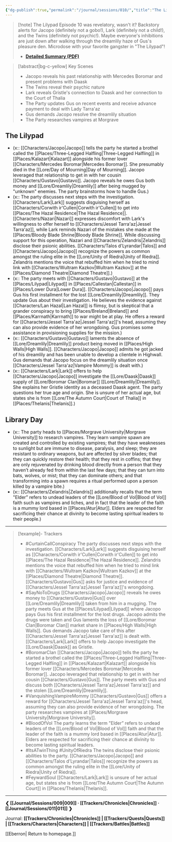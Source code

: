 ```yaml
---
{"dg-publish":true,"permalink":"/journal/sessions/010/","title":"The Lilypad"}
---
```


> [!note] The Lilypad
> Episode 10 was revelatory, wasn't it? Backstory alerts for Jacopo (definitely not a gobo!), Lark (definitely not a child!), and the Twins (definitely not psychic!). Maybe everyone's inhibitions are just down after walking through the dreamlily haze of Gus's pleasure den. Microdose with your favorite gangster in "The Lilypad"!
> - **[Detailed Summary (PDF)](https://drive.google.com/file/d/1QeOEYaoj5zyvztKHNX4NJ7MUKc2EsLo6/view?usp=sharing)**

> [!abstract|bg-c-yellow] Key Scenes
> - Jacopo reveals his past relationship with Mercedes Boromar and present problems with Daask
> - The Twins reveal their psychic nature
> - Lark reveals Gristle's connection to Daask and her connection to the Court of Thalia
> - The Party updates Gus on recent events and receive advance payment to deal with Lady Tarra'az
> - Gus demands Jacopo resolve the dreamlily situation
> - The Party researches vampires at Morgrave
## The Lilypad
- (x:: [[Characters/Jacopo\|Jacopo]] tells the party he started a brothel called the [[Places/Three-Legged Halfling\|Three-Legged Halfling]] in [[Places/Kalazart\|Kalazart]] alongside his former lover [[Characters/Mercedes Boromar\|Mercedes Boromar]]. She presumably died in the [[Lore/Day of Mourning\|Day of Mourning]]. Jacopo leveraged that relationship to get in with her cousin [[Characters/Gustavo\|Gustavo]]. Jacopo reveals he owes Gus both money and [[Lore/Dreamlily\|Dreamlily]] after being mugged by "unknown" enemies. The party brainstorms how to handle Gus.)
- (x:: The party discusses next steps with the investigation. [[Characters/Lark\|Lark]] suggests disguising herself as [[Characters/Corwith ir'Cullen\|Corwith ir'Cullen]] to get into [[Places/The Hazal Residence\|The Hazal Residence]]. [[Characters/Nazari\|Nazari]] expresses discomfort with Lark's willingness to offer herself to [[Characters/Jessel Tarra'az\|Jessel Tarra'az]], while Lark reminds Nazari of the mistakes she made at the [[Places/Bloody Blade Shrine\|Bloody Blade Shrine]]. While discussing support for this operation, Nazari and [[Characters/Zelandris\|Zelandris]] disclose their psionic abilities. [[Characters/Talos d'Lyrandar\|Talos]] and [[Characters/Jacopo\|Jacopo]] recognize the powers as common amongst the ruling elite in the [[Lore/Unity of Riedra\|Unity of Riedra]]. Zelandris mentions the voice that rebuffed him when he tried to mind link with [[Characters/Wultram Kazkov\|Wultram Kazkov]] at the [[Places/Diamond Theatre\|Diamond Theatre]].)
- (x:: The party meets with [[Characters/Gustavo\|Gustavo]] at the [[Places/Lilypad\|Lilypad]] in [[Places/Callestan\|Callestan]] in [[Places/Lower Dura\|Lower Dura]]. [[Characters/Jacopo\|Jacopo]] pays Gus his first installment for the lost [[Lore/Dreamlily\|Dreamlily]]. They update Gus about their investigation. He believes the evidence against [[Characters/Lan Hazal\|Lan Hazal]] is flimsy, but is skeptical that a grander conspiracy to bring [[Places/Breland\|Breland]] and [[Places/Karrnath\|Karrnath]] to war might be at play. He offers a reward for [[Characters/Jessel Tarra'az\|Jessel Tarra'az]]'s head, assuming they can also provide evidence of her wrongdoing. Gus promises some assistance in provisioning supplies for the mission.)
- (x:: [[Characters/Gustavo\|Gustavo]] laments the absence of [[Lore/Dreamlily\|Dreamlily]] product being moved in [[Places/High Walls\|High Walls]]. [[Characters/Jacopo\|Jacopo]] admits he got jacked of his dreamlily and has been unable to develop a clientele in Highwall. Gus demands that Jacopo focus on the dreamlily situation once [[Characters/Jessel Tarra'az\|Vampire Mommy]] is dealt with.)
- (x:: [[Characters/Lark\|Lark]] offers to help [[Characters/Jacopo\|Jacopo]] investigate the [[Lore/Daask\|Daask]] supply of [[Lore/Boromar Clan\|Boromar]] [[Lore/Dreamlily\|Dreamlily]]. She explains her Gristle identity as a deceased Daask agent. The party questions her true age and origin. She is unsure of her actual age, but states she is from [[Lore/The Autumn Court\|Court of Thalia]] in [[Places/Thelanis\|Thelanis]].)
## Library Day
- (x:: The party heads to [[Places/Morgrave University\|Morgrave University]] to research vampires. They learn vampire spawn are created and controlled by existing vampires; that they have weaknesses to sunlight but are immune to disease, paralysis, and sleep; they are resistant to ordinary weapons, but are affected by silver blades; that they can quickly restore their health; that they rest in coffins; that they are only rejuvenated by drinking blood directly from a person that they haven’t already fed from within the last few days; that they can turn into bats, wolves, or mist; that they can dominate others; and that transforming into a spawn requires a ritual performed upon a person killed by a vampire bite.)
- (x:: [[Characters/Zelandris\|Zelandris]] additionally recalls that the term "Elder” refers to undead leaders of the [[Lore/Blood of Vol\|Blood of Vol]] faith such as vampires and liches, and in fact that the leader of the faith is a mummy lord based in [[Places/Atur\|Atur]]. Elders are respected for sacrificing their chance at divinity to become lasting spiritual leaders to their people.)
---
> [!example]- Trackers
> - #CurtainCallConspiracy The party discusses next steps with the investigation. [[Characters/Lark\|Lark]] suggests disguising herself as [[Characters/Corwith ir'Cullen\|Corwith ir'Cullen]] to get into [[Places/The Hazal Residence\|The Hazal Residence]]. Zelandris mentions the voice that rebuffed him when he tried to mind link with [[Characters/Wultram Kazkov\|Wultram Kazkov]] at the [[Places/Diamond Theatre\|Diamond Theatre]]. [[Characters/Gustavo\|Gus]] asks for justice and evidence of [[Characters/Jessel Tarra'az\|Jessel Tarra'az]]'s wrongdoing.
> - #SayNoToDrugs [[Characters/Jacopo\|Jacopo]] reveals he owes money to [[Characters/Gustavo\|Gus]] over [[Lore/Dreamlily\|Dreamlily]] taken from him in a mugging. The party meets Gus at the [[Places/Lilypad\|Lilypad]] where Jacopo pays Gus his first installment for the lost drugs. Jacopo admits the drugs were taken and Gus laments the loss of [[Lore/Boromar Clan\|Boromar Clan]] market share in [[Places/High Walls\|High Walls]]. Gus demands Jacopo take care of this after [[Characters/Jessel Tarra'az\|Jessel Tarra'az]] is dealt with. [[Characters/Lark\|Lark]] offers to help Jacopo investigate the [[Lore/Daask\|Daask]] as Gristle.
> - #BoromarClan [[Characters/Jacopo\|Jacopo]] tells the party he started a brothel called the [[Places/Three-Legged Halfling\|Three-Legged Halfling]] in [[Places/Kalazart\|Kalazart]] alongside his former lover [[Characters/Mercedes Boromar\|Mercedes Boromar]]. Jacopo leveraged that relationship to get in with her cousin [[Characters/Gustavo\|Gus]]. The party meets with Gus and discuss both [[Characters/Jessel Tarra'az\|Jessel Tarra'az]] and the stolen [[Lore/Dreamlily\|Dreamlily]].
> - #VanquishingVampireMommy [[Characters/Gustavo\|Gus]] offers a reward for [[Characters/Jessel Tarra'az\|Jessel Tarra'az]]'s head, assuming they can also provide evidence of her wrongdoing. The party researches vampires at [[Places/Morgrave University\|Morgrave University]].
> - #BloodOfVol The party learns the term "Elder” refers to undead leaders of the [[Lore/Blood of Vol\|Blood of Vol]] faith and that the leader of the faith is a mummy lord based in [[Places/Atur\|Atur]]. Elders are respected for sacrificing their chance at divinity to become lasting spiritual leaders.
> - #ItsATwinThing #UnityOfRiedra The twins disclose their psionic abilities to the party. [[Characters/Jacopo\|Jacopo]] and [[Characters/Talos d'Lyrandar\|Talos]] recognize the powers as common amongst the ruling elite in the [[Lore/Unity of Riedra\|Unity of Riedra]].
> - #FeywardSoul [[Characters/Lark\|Lark]] is unsure of her actual age, but states she is from [[Lore/The Autumn Court\|The Autumn Court]] in [[Places/Thelanis\|Thelanis]].
---
**❮ [[Journal/Sessions/009\|009]] · [[Trackers/Chronicles\|Chronicles]] ·  [[Journal/Sessions/011\|011]] ❯**

Journal: **[[Trackers/Chronicles\|Chronicles]] | [[Trackers/Quests\|Quests]] |  [[Trackers/Characters\|Characters]] | [[Trackers/Battles\|Battles]]**

[[Eberron\| Return to homepage.]]